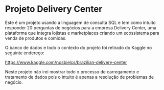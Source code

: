 # Projeto Delivery Center
Este é um projeto usando a linguagem de consulta SQL e tem como intuito responder 20 perguntas de negócios para a empresa Delivery Center, uma plataforma que integra lojistas e marketplaces criando um ecossistema para venda de produtos e comidas.

O banco de dados e todo o contexto do projeto foi retirado do Kaggle no seguinte endereço: 

https://www.kaggle.com/nosbielcs/brazilian-delivery-center 

Neste projeto não irei mostrar todo o processo de carregamento e tratamento de dados pois o intuito é apenas a resolução de problemas de negócio.
